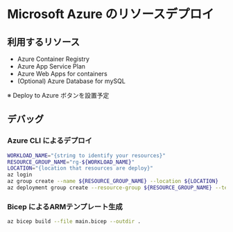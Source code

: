 # Microsoft Azure のリソースデプロイ

## 利用するリソース

- Azure Container Registry
- Azure App Service Plan
- Azure Web Apps for containers
- (Optional) Azure Database for mySQL

※ Deploy to Azure ボタンを設置予定

## デバッグ

### Azure CLI によるデプロイ

```bash
WORKLOAD_NAME="{string to identify your resources}"
RESOURCE_GROUP_NAME="rg-${WORKLOAD_NAME}"
LOCATION="{location that resources are deploy}"
az login
az group create --name ${RESOURCE_GROUP_NAME} --location ${LOCATION}
az deployment group create --resource-group ${RESOURCE_GROUP_NAME} --template-file main.bicep
```

### Bicep によるARMテンプレート生成

```bash
az bicep build --file main.bicep --outdir .
```
